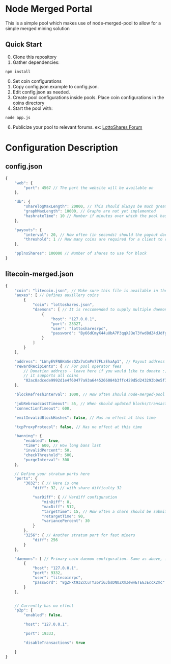 Node Merged Portal
==================
This is a simple pool which makes use of node-merged-pool to allow for a simple merged mining solution

Quick Start
-----------
0. Clone this repository
0. Gather dependencies:
```
npm install
```
0. Set coin configurations
0. Copy config.json.example to config.json.
0. Edit config.json as needed.
0. Create pool configurations inside pools. Place coin configurations in the coins directory
0. Start the pool with:
```
node app.js
```
6. Publicize your pool to relevant forums. ex: [LottoShares Forum](http://forum.lottoshares.org/category/7/mining)

Configuration Description
=========================
config.json
-----------
```javascript
{
    "web": {
        "port": 4567 // The port the website will be available on
    },

    "db": {
        "sharelogMaxLength": 20000, // This should always be much greater than pplnsShares
        "graphMaxLength": 10000, // Graphs are not yet implemented
        "hashrateTime": 10 // Number if minutes over which the pool hashrate will be calculated
    },

    "payouts": {
        "interval": 20, // How often (in seconds) should the payout daemon scan for payouts to execute?
        "threshold": 1 // How many coins are required for a client to receive payout?
    },

    "pplnsShares": 100000 // Number of shares to use for block
}

```

litecoin-merged.json
--------------------
```javascript
{
    "coin": "litecoin.json", // Make sure this file is available in the coins directory
    "auxes": [ // Defines auxillery coins
        {
            "coin": "lottoshares.json",
            "daemons": [ // It is reccomended to supply multiple daemons here for redundancy
                {
                    "host": "127.0.0.1",
                    "port": 23327,
                    "user": "lottosharesrpc",
                    "password": "By66dCmyX44uUbA7P3qqXJQeT3Ywd8dZ4dJdfgxCAxbg"
                }
            ]
        }
    ],

    "address": "LWnyEVFNBKmSezQZx7oCmPm77FLzEhaAp1", // Payout address of the primary coin
    "rewardRecipients": { // For pool operator fees
        // Donation address - leave here if you would like to donate :)
        // it supports all coins
        "02ac8adcede9992d1e4f60477a93a6445266084b3ffc429d5d243293b0e5f7701d": 0.1
    },

    "blockRefreshInterval": 1000, // How often should node-merged-pool poll for blocks?

    "jobRebroadcastTimeout": 55, // When should updated blocks/transactions be sent to clients?
    "connectionTimeout": 600,

    "emitInvalidBlockHashes": false, // Has no effect at this time

    "tcpProxyProtocol": false, // Has no effect at this time

    "banning": {
        "enabled": true,
        "time": 600, // How long bans last
        "invalidPercent": 50,
        "checkThreshold": 500,
        "purgeInterval": 300
    },

    // Define your stratum ports here
    "ports": {
        "3032": { // Here is one
            "diff": 32, // with share difficulty 32

            "varDiff": { // Vardiff configuration
                "minDiff": 8,
                "maxDiff": 512,
                "targetTime": 15, // How often a share should be submitted by a client
                "retargetTime": 90,
                "variancePercent": 30
            }
        },
        "3256": { // Another stratum port for fast miners
            "diff": 256
        }
    },

    "daemons": [ // Primary coin daemon configuration. Same as above, include multiple daemons for redundancy
        {
            "host": "127.0.0.1",
            "port": 9332,
            "user": "litecoinrpc",
            "password": "8gZFkt93ZcCuTYZ6riGJbsDNUZXmZewvETEGJEccX2mc"
        }
    ],


    // Currently has no effect
    "p2p": {
        "enabled": false,

        "host": "127.0.0.1",

        "port": 19333,

        "disableTransactions": true

    }
}
```
